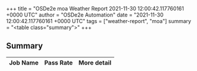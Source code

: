+++
title = "OSDe2e moa Weather Report 2021-11-30 12:00:42.117760161 +0000 UTC"
author = "OSDe2e Automation"
date = "2021-11-30 12:00:42.117760161 +0000 UTC"
tags = ["weather-report", "moa"]
summary = "<table class=\"summary\"></table>"
+++
## Summary

| Job Name | Pass Rate | More detail |
|----------|-----------|-------------|




